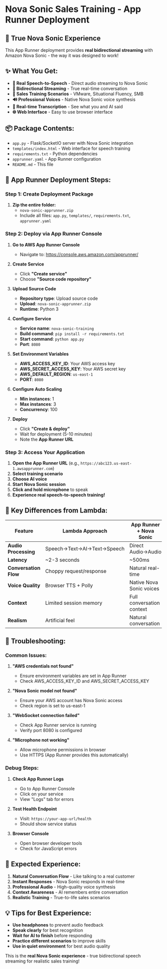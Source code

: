 # Nova Sonic Sales Training - App Runner Deployment

## 🚀 **True Nova Sonic Experience**

This App Runner deployment provides **real bidirectional streaming** with Amazon Nova Sonic - the way it was designed to work!

## ✨ **What You Get:**

- **🎤 Real Speech-to-Speech** - Direct audio streaming to Nova Sonic
- **🔄 Bidirectional Streaming** - True real-time conversation
- **🎯 Sales Training Scenarios** - VMware, Situational Fluency, SMB
- **🔊 Professional Voices** - Native Nova Sonic voice synthesis
- **📝 Real-time Transcription** - See what you and AI said
- **🌐 Web Interface** - Easy to use browser interface

## 📦 **Package Contents:**

- `app.py` - Flask/SocketIO server with Nova Sonic integration
- `templates/index.html` - Web interface for speech training
- `requirements.txt` - Python dependencies
- `apprunner.yaml` - App Runner configuration
- `README.md` - This file

## 🎯 **App Runner Deployment Steps:**

### **Step 1: Create Deployment Package**
1. **Zip the entire folder:**
   - `nova-sonic-apprunner.zip`
   - Include all files: `app.py`, `templates/`, `requirements.txt`, `apprunner.yaml`

### **Step 2: Deploy via App Runner Console**

1. **Go to AWS App Runner Console**
   - Navigate to: https://console.aws.amazon.com/apprunner/

2. **Create Service**
   - Click **"Create service"**
   - Choose **"Source code repository"**

3. **Upload Source Code**
   - **Repository type**: Upload source code
   - **Upload**: `nova-sonic-apprunner.zip`
   - **Runtime**: Python 3

4. **Configure Service**
   - **Service name**: `nova-sonic-training`
   - **Build command**: `pip install -r requirements.txt`
   - **Start command**: `python app.py`
   - **Port**: `8080`

5. **Set Environment Variables**
   - **AWS_ACCESS_KEY_ID**: Your AWS access key
   - **AWS_SECRET_ACCESS_KEY**: Your AWS secret key
   - **AWS_DEFAULT_REGION**: `us-east-1`
   - **PORT**: `8080`

6. **Configure Auto Scaling**
   - **Min instances**: 1
   - **Max instances**: 3
   - **Concurrency**: 100

7. **Deploy**
   - Click **"Create & deploy"**
   - Wait for deployment (5-10 minutes)
   - Note the **App Runner URL**

### **Step 3: Access Your Application**

1. **Open the App Runner URL** (e.g., `https://abc123.us-east-1.awsapprunner.com`)
2. **Select training scenario**
3. **Choose AI voice**
4. **Start Nova Sonic session**
5. **Click and hold microphone** to speak
6. **Experience real speech-to-speech training!**

## 🎯 **Key Differences from Lambda:**

| Feature | Lambda Approach | App Runner + Nova Sonic |
|---------|----------------|------------------------|
| **Audio Processing** | Speech→Text→AI→Text→Speech | Direct Audio→Audio |
| **Latency** | ~2-3 seconds | ~500ms |
| **Conversation Flow** | Choppy request/response | Natural real-time |
| **Voice Quality** | Browser TTS + Polly | Native Nova Sonic voices |
| **Context** | Limited session memory | Full conversation context |
| **Realism** | Artificial feel | Natural conversation |

## 🔧 **Troubleshooting:**

### **Common Issues:**

1. **"AWS credentials not found"**
   - Ensure environment variables are set in App Runner
   - Check AWS_ACCESS_KEY_ID and AWS_SECRET_ACCESS_KEY

2. **"Nova Sonic model not found"**
   - Ensure your AWS account has Nova Sonic access
   - Check region is set to us-east-1

3. **"WebSocket connection failed"**
   - Check App Runner service is running
   - Verify port 8080 is configured

4. **"Microphone not working"**
   - Allow microphone permissions in browser
   - Use HTTPS (App Runner provides this automatically)

### **Debug Steps:**

1. **Check App Runner Logs**
   - Go to App Runner Console
   - Click on your service
   - View "Logs" tab for errors

2. **Test Health Endpoint**
   - Visit: `https://your-app-url/health`
   - Should show service status

3. **Browser Console**
   - Open browser developer tools
   - Check for JavaScript errors

## 🎉 **Expected Experience:**

1. **Natural Conversation Flow** - Like talking to a real customer
2. **Instant Responses** - Nova Sonic responds in real-time
3. **Professional Audio** - High-quality voice synthesis
4. **Context Awareness** - AI remembers entire conversation
5. **Realistic Training** - True-to-life sales scenarios

## 💡 **Tips for Best Experience:**

- **Use headphones** to prevent audio feedback
- **Speak clearly** for best recognition
- **Wait for AI to finish** before responding
- **Practice different scenarios** to improve skills
- **Use in quiet environment** for best audio quality

This is the **real Nova Sonic experience** - true bidirectional speech streaming for realistic sales training!
